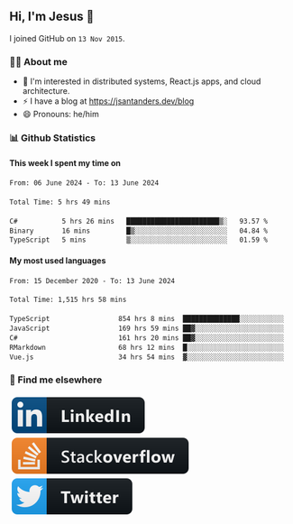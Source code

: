 ## Hi, I'm Jesus 👋

I joined GitHub on `13 Nov 2015`.

<!-- Talking about you -->

### 👨‍💻 About me

- 👦 I'm interested in distributed systems, React.js apps, and cloud architecture.
- ⚡️ I have a blog at <https://jsantanders.dev/blog>
- 😄 Pronouns: he/him

### 📊 Github Statistics

#### This week I spent my time on

<!--START_SECTION:weekly-->

```txt
From: 06 June 2024 - To: 13 June 2024

Total Time: 5 hrs 49 mins

C#           5 hrs 26 mins   ███████████████████████▒░   93.57 %
Binary       16 mins         █▒░░░░░░░░░░░░░░░░░░░░░░░   04.84 %
TypeScript   5 mins          ▒░░░░░░░░░░░░░░░░░░░░░░░░   01.59 %
```

<!--END_SECTION:weekly-->

#### My most used languages

<!--START_SECTION:alltime-->

```txt
From: 15 December 2020 - To: 13 June 2024

Total Time: 1,515 hrs 58 mins

TypeScript                 854 hrs 8 mins  ██████████████░░░░░░░░░░░   56.34 %
JavaScript                 169 hrs 59 mins ██▓░░░░░░░░░░░░░░░░░░░░░░   11.21 %
C#                         161 hrs 20 mins ██▓░░░░░░░░░░░░░░░░░░░░░░   10.64 %
RMarkdown                  68 hrs 12 mins  █░░░░░░░░░░░░░░░░░░░░░░░░   04.50 %
Vue.js                     34 hrs 54 mins  ▓░░░░░░░░░░░░░░░░░░░░░░░░   02.30 %
```

<!--END_SECTION:alltime-->

### 📢 Find me elsewhere

<p>
  <a target="_blank" href="https://linkedin.com/in/jsantanders">
    <img src="https://github.com/jsantanders/jsantanders/blob/master/img/linkedin.svg" alt="LinkedIn" style="vertical-align:top; margin:4px">
  </a>
  
  <a target="_blank" href="https://stackoverflow.com/users/7318331/jesus-santander">
    <img src="https://github.com/jsantanders/jsantanders/blob/master/img/stackoverflow.svg" alt="StackOverflow" style="vertical-align:top; margin:4px">
  </a>
  
  <a target="_blank" href="http://twitter.com/jsantanders">
    <img src="https://github.com/jsantanders/jsantanders/blob/master/img/twitter.svg" alt="Twitter" style="vertical-align:top; margin:4px">
  </a>
</p>
